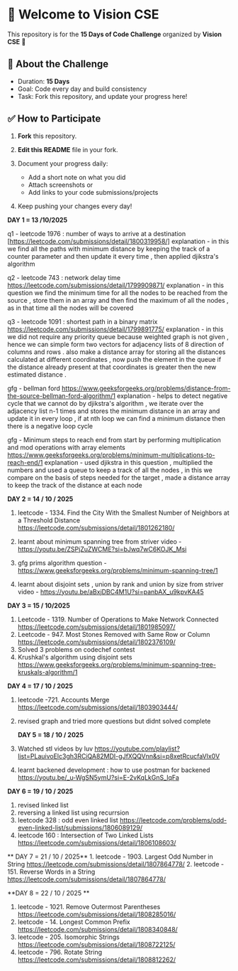 # 👋 Welcome to Vision CSE  

This repository is for the **15 Days of Code Challenge** organized by **Vision CSE** 🚀  

## 📌 About the Challenge
- Duration: **15 Days**
- Goal: Code every day and build consistency  
- Task: Fork this repository, and update your progress here!  

## ✅ How to Participate
1. **Fork** this repository.  
2. **Edit this README** file in your fork.  
3. Document your progress daily:  
   - Add a short note on what you did  
   - Attach screenshots or  
   - Add links to your code submissions/projects  

4. Keep pushing your changes every day!  

**DAY 1 = 13 /10/2025**

q1 - leetcode 1976 : number of ways to arrive at a destination 
[https://leetcode.com/submissions/detail/1800319958/] 
explanation - in this we find all the paths with minimum distance by keeping the track of a counter parameter and then update it every time , then applied djikstra's algorithm 

q2 - leetcode 743 : network delay time 
https://leetcode.com/submissions/detail/1799909871/
explanation - in this question we find the minimum time for all the nodes to be reached from the source , store them in an array and then find the maximum of all the nodes , as in that time all the nodes will be covered  

q3 - leetcode 1091 : shortest path in a binary matrix 
https://leetcode.com/submissions/detail/1799891775/
explanation -  in this we did not require any priority queue because weighted graph is not given , hence we can simple form two vectors for adjacency lists of 8 direction of columns and rows . also make a distance array for storing all the distances calculated at different coordinates , now push the element in the queue if the distance already present at that coordinates is greater then the new estimated distance .

gfg - bellman ford 
https://www.geeksforgeeks.org/problems/distance-from-the-source-bellman-ford-algorithm/1
explanation - helps to detect negative cycle that we cannot do by djikstra's algorithm , we iterate over the adjacency list n-1 times and stores the minimum distance in an array and update it in every loop , if at nth loop we can find a minimum distance then there is a negative loop cycle    

gfg -  Minimum steps to reach end from start by performing multiplication and mod operations with array elements
https://www.geeksforgeeks.org/problems/minimum-multiplications-to-reach-end/1
explanation - used djikstra in this question , multiplied the numbers and used a queue to keep a track of all the nodes , in this we compare on the basis of steps needed for the target , made a distance array to keep the track of the distance at each node 

**DAY 2 = 14 / 10 / 2025**

1. leetcode - 1334. Find the City With the Smallest Number of Neighbors at a Threshold Distance
https://leetcode.com/submissions/detail/1801262180/

2. learnt about minimum spanning tree from striver video - https://youtu.be/ZSPjZuZWCME?si=bJwq7wC6KOJK_Msi
3. gfg prims algorithm question - https://www.geeksforgeeks.org/problems/minimum-spanning-tree/1
4. learnt about disjoint sets , union by rank and union by size from striver video - https://youtu.be/aBxjDBC4M1U?si=panbAX_u9kpvKA45
   
**DAY 3 = 15 / 10/2025**
1. Leetcode - 1319. Number of Operations to Make Network Connected
    https://leetcode.com/submissions/detail/1801985097/
2. Leetcode - 947. Most Stones Removed with Same Row or Column
    https://leetcode.com/submissions/detail/1802376109/
3. Solved 3 problems on codechef contest
4. Krushkal's algorithm using disjoint sets
   https://www.geeksforgeeks.org/problems/minimum-spanning-tree-kruskals-algorithm/1

  **DAY 4 = 17 / 10 / 2025**
  1. leetcode -721. Accounts Merge
   https://leetcode.com/submissions/detail/1803903444/
2. revised graph and tried more questions but didnt solved complete

   **DAY 5 = 18 / 10 / 2025**
 1. Watched stl videos by luv
   https://youtube.com/playlist?list=PLauivoElc3gh3RCiQA82MDI-gJfXQQVnn&si=p8xetRcucfaVlx0V
 2. learnt backened development : how to use postman for backened
   https://youtu.be/_u-WgSN5ymU?si=E-2vKqLkGnS_lqFa

   **DAY 6 = 19 / 10 / 2025**
   1. revised linked list
   2. reversing a linked list using recurrsion
   3. leetcode 328 : odd even linked list
      https://leetcode.com/problems/odd-even-linked-list/submissions/1806089129/
   4. leetcode 160 : Intersection of Two Linked Lists
      https://leetcode.com/submissions/detail/1806108603/

 ** DAY 7 = 21 / 10 / 2025** 
     1. leetcode - 1903. Largest Odd Number in String
     https://leetcode.com/submissions/detail/1807864778/
     2. leetcode - 151. Reverse Words in a String
     https://leetcode.com/submissions/detail/1807864778/

   **DAY 8 = 22 / 10 / 2025 **
   1. leetcode - 1021. Remove Outermost Parentheses
      https://leetcode.com/submissions/detail/1808285016/
   2. leetcode - 14. Longest Common Prefix
      https://leetcode.com/submissions/detail/1808340848/
   3. leetcode - 205. Isomorphic Strings
      https://leetcode.com/submissions/detail/1808722125/
   4. leetcode - 796. Rotate String
      https://leetcode.com/submissions/detail/1808812262/
      
